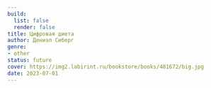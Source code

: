 ```yaml
---
build:
  list: false
  render: false
title: Цифровая диета
author: Дениэл Сиберг
genre:
- other
status: future
cover: https://img2.labirint.ru/bookstore/books/481672/big.jpg
date: 2023-07-01
---
```


